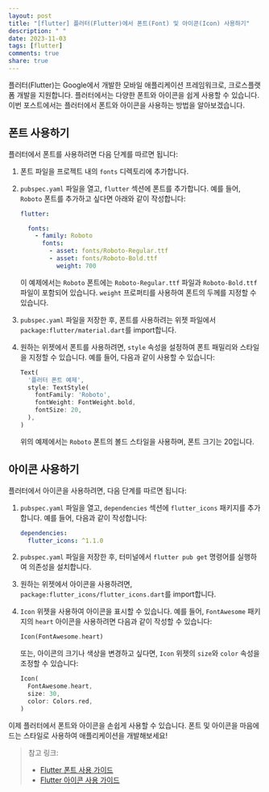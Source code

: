```yaml
---
layout: post
title: "[flutter] 플러터(Flutter)에서 폰트(Font) 및 아이콘(Icon) 사용하기"
description: " "
date: 2023-11-03
tags: [flutter]
comments: true
share: true
---
```


플러터(Flutter)는 Google에서 개발한 모바일 애플리케이션 프레임워크로, 크로스플랫폼 개발을 지원합니다. 플러터에서는 다양한 폰트와 아이콘을 쉽게 사용할 수 있습니다. 이번 포스트에서는 플러터에서 폰트와 아이콘을 사용하는 방법을 알아보겠습니다.

## 폰트 사용하기

플러터에서 폰트를 사용하려면 다음 단계를 따르면 됩니다:

1. 폰트 파일을 프로젝트 내의 `fonts` 디렉토리에 추가합니다.

2. `pubspec.yaml` 파일을 열고, `flutter` 섹션에 폰트를 추가합니다. 예를 들어, `Roboto` 폰트를 추가하고 싶다면 아래와 같이 작성합니다:

   ```yaml
   flutter:

     fonts:
       - family: Roboto
         fonts:
           - asset: fonts/Roboto-Regular.ttf
           - asset: fonts/Roboto-Bold.ttf
             weight: 700
   ```

   이 예제에서는 `Roboto` 폰트에는 `Roboto-Regular.ttf` 파일과 `Roboto-Bold.ttf` 파일이 포함되어 있습니다. `weight` 프로퍼티를 사용하여 폰트의 두께를 지정할 수 있습니다.

3. `pubspec.yaml` 파일을 저장한 후, 폰트를 사용하려는 위젯 파일에서 `package:flutter/material.dart`를 import합니다.

4. 원하는 위젯에서 폰트를 사용하려면, `style` 속성을 설정하여 폰트 패밀리와 스타일을 지정할 수 있습니다. 예를 들어, 다음과 같이 사용할 수 있습니다:

   ```dart
   Text(
     '플러터 폰트 예제',
     style: TextStyle(
       fontFamily: 'Roboto',
       fontWeight: FontWeight.bold,
       fontSize: 20,
     ),
   )
   ```

   위의 예제에서는 `Roboto` 폰트의 볼드 스타일을 사용하며, 폰트 크기는 20입니다.

## 아이콘 사용하기

플러터에서 아이콘을 사용하려면, 다음 단계를 따르면 됩니다:

1. `pubspec.yaml` 파일을 열고, `dependencies` 섹션에 `flutter_icons` 패키지를 추가합니다. 예를 들어, 다음과 같이 작성합니다:

   ```yaml
   dependencies:
     flutter_icons: ^1.1.0
   ```

2. `pubspec.yaml` 파일을 저장한 후, 터미널에서 `flutter pub get` 명령어를 실행하여 의존성을 설치합니다.

3. 원하는 위젯에서 아이콘을 사용하려면, `package:flutter_icons/flutter_icons.dart`를 import합니다.

4. `Icon` 위젯을 사용하여 아이콘을 표시할 수 있습니다. 예를 들어, `FontAwesome` 패키지의 `heart` 아이콘을 사용하려면 다음과 같이 작성할 수 있습니다:

   ```dart
   Icon(FontAwesome.heart)
   ```

   또는, 아이콘의 크기나 색상을 변경하고 싶다면, `Icon` 위젯의 `size`와 `color` 속성을 조정할 수 있습니다:

   ```dart
   Icon(
     FontAwesome.heart,
     size: 30,
     color: Colors.red,
   )
   ```

이제 플러터에서 폰트와 아이콘을 손쉽게 사용할 수 있습니다. 폰트 및 아이콘을 마음에 드는 스타일로 사용하여 애플리케이션을 개발해보세요!

> 참고 링크:
>
> - [Flutter 폰트 사용 가이드](https://flutter.dev/docs/cookbook/design/fonts)
> - [Flutter 아이콘 사용 가이드](https://flutter.dev/docs/development/ui/widgets/icon)